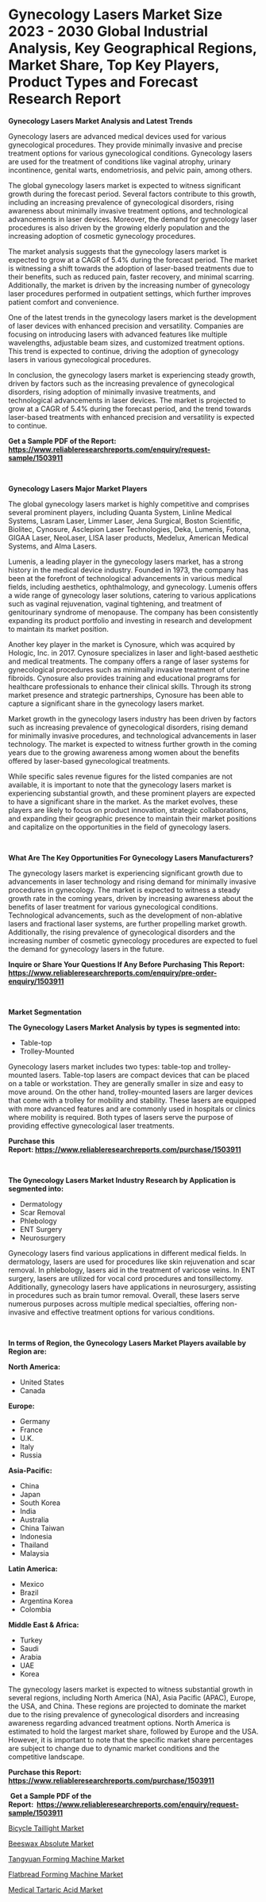 <p><h1>Gynecology Lasers Market Size 2023 - 2030 Global Industrial Analysis, Key Geographical Regions, Market Share, Top Key Players, Product Types and Forecast Research Report</h1></p><p><strong>Gynecology Lasers Market Analysis and Latest Trends</strong></p>
<p><p>Gynecology lasers are advanced medical devices used for various gynecological procedures. They provide minimally invasive and precise treatment options for various gynecological conditions. Gynecology lasers are used for the treatment of conditions like vaginal atrophy, urinary incontinence, genital warts, endometriosis, and pelvic pain, among others.</p><p>The global gynecology lasers market is expected to witness significant growth during the forecast period. Several factors contribute to this growth, including an increasing prevalence of gynecological disorders, rising awareness about minimally invasive treatment options, and technological advancements in laser devices. Moreover, the demand for gynecology laser procedures is also driven by the growing elderly population and the increasing adoption of cosmetic gynecology procedures.</p><p>The market analysis suggests that the gynecology lasers market is expected to grow at a CAGR of 5.4% during the forecast period. The market is witnessing a shift towards the adoption of laser-based treatments due to their benefits, such as reduced pain, faster recovery, and minimal scarring. Additionally, the market is driven by the increasing number of gynecology laser procedures performed in outpatient settings, which further improves patient comfort and convenience.</p><p>One of the latest trends in the gynecology lasers market is the development of laser devices with enhanced precision and versatility. Companies are focusing on introducing lasers with advanced features like multiple wavelengths, adjustable beam sizes, and customized treatment options. This trend is expected to continue, driving the adoption of gynecology lasers in various gynecological procedures.</p><p>In conclusion, the gynecology lasers market is experiencing steady growth, driven by factors such as the increasing prevalence of gynecological disorders, rising adoption of minimally invasive treatments, and technological advancements in laser devices. The market is projected to grow at a CAGR of 5.4% during the forecast period, and the trend towards laser-based treatments with enhanced precision and versatility is expected to continue.</p></p>
<p><strong>Get a Sample PDF of the Report:&nbsp; <a href="https://www.reliableresearchreports.com/enquiry/request-sample/1503911">https://www.reliableresearchreports.com/enquiry/request-sample/1503911</a></strong></p>
<p>&nbsp;</p>
<p><strong>Gynecology Lasers Major Market Players</strong></p>
<p><p>The global gynecology lasers market is highly competitive and comprises several prominent players, including Quanta System, Linline Medical Systems, Lasram Laser, Limmer Laser, Jena Surgical, Boston Scientific, Biolitec, Cynosure, Asclepion Laser Technologies, Deka, Lumenis, Fotona, GIGAA Laser, NeoLaser, LISA laser products, Medelux, American Medical Systems, and Alma Lasers.</p><p>Lumenis, a leading player in the gynecology lasers market, has a strong history in the medical device industry. Founded in 1973, the company has been at the forefront of technological advancements in various medical fields, including aesthetics, ophthalmology, and gynecology. Lumenis offers a wide range of gynecology laser solutions, catering to various applications such as vaginal rejuvenation, vaginal tightening, and treatment of genitourinary syndrome of menopause. The company has been consistently expanding its product portfolio and investing in research and development to maintain its market position.</p><p>Another key player in the market is Cynosure, which was acquired by Hologic, Inc. in 2017. Cynosure specializes in laser and light-based aesthetic and medical treatments. The company offers a range of laser systems for gynecological procedures such as minimally invasive treatment of uterine fibroids. Cynosure also provides training and educational programs for healthcare professionals to enhance their clinical skills. Through its strong market presence and strategic partnerships, Cynosure has been able to capture a significant share in the gynecology lasers market.</p><p>Market growth in the gynecology lasers industry has been driven by factors such as increasing prevalence of gynecological disorders, rising demand for minimally invasive procedures, and technological advancements in laser technology. The market is expected to witness further growth in the coming years due to the growing awareness among women about the benefits offered by laser-based gynecological treatments.</p><p>While specific sales revenue figures for the listed companies are not available, it is important to note that the gynecology lasers market is experiencing substantial growth, and these prominent players are expected to have a significant share in the market. As the market evolves, these players are likely to focus on product innovation, strategic collaborations, and expanding their geographic presence to maintain their market positions and capitalize on the opportunities in the field of gynecology lasers.</p></p>
<p>&nbsp;</p>
<p><strong>What Are The Key Opportunities For Gynecology Lasers Manufacturers?</strong></p>
<p><p>The gynecology lasers market is experiencing significant growth due to advancements in laser technology and rising demand for minimally invasive procedures in gynecology. The market is expected to witness a steady growth rate in the coming years, driven by increasing awareness about the benefits of laser treatment for various gynecological conditions. Technological advancements, such as the development of non-ablative lasers and fractional laser systems, are further propelling market growth. Additionally, the rising prevalence of gynecological disorders and the increasing number of cosmetic gynecology procedures are expected to fuel the demand for gynecology lasers in the future.</p></p>
<p><strong>Inquire or Share Your Questions If Any Before Purchasing This Report: <a href="https://www.reliableresearchreports.com/enquiry/pre-order-enquiry/1503911">https://www.reliableresearchreports.com/enquiry/pre-order-enquiry/1503911</a></strong></p>
<p>&nbsp;</p>
<p><strong>Market Segmentation</strong></p>
<p><strong>The Gynecology Lasers Market Analysis by types is segmented into:</strong></p>
<p><ul><li>Table-top</li><li>Trolley-Mounted</li></ul></p>
<p><p>Gynecology lasers market includes two types: table-top and trolley-mounted lasers. Table-top lasers are compact devices that can be placed on a table or workstation. They are generally smaller in size and easy to move around. On the other hand, trolley-mounted lasers are larger devices that come with a trolley for mobility and stability. These lasers are equipped with more advanced features and are commonly used in hospitals or clinics where mobility is required. Both types of lasers serve the purpose of providing effective gynecological laser treatments.</p></p>
<p><strong>Purchase this Report:&nbsp;<a href="https://www.reliableresearchreports.com/purchase/1503911">https://www.reliableresearchreports.com/purchase/1503911</a></strong></p>
<p>&nbsp;</p>
<p><strong>The Gynecology Lasers Market Industry Research by Application is segmented into:</strong></p>
<p><ul><li>Dermatology</li><li>Scar Removal</li><li>Phlebology</li><li>ENT Surgery</li><li>Neurosurgery</li></ul></p>
<p><p>Gynecology lasers find various applications in different medical fields. In dermatology, lasers are used for procedures like skin rejuvenation and scar removal. In phlebology, lasers aid in the treatment of varicose veins. In ENT surgery, lasers are utilized for vocal cord procedures and tonsillectomy. Additionally, gynecology lasers have applications in neurosurgery, assisting in procedures such as brain tumor removal. Overall, these lasers serve numerous purposes across multiple medical specialties, offering non-invasive and effective treatment options for various conditions.</p></p>
<p>&nbsp;</p>
<p><strong>In terms of Region, the Gynecology Lasers Market Players available by Region are:</strong></p>
<p>
    <p> <strong> North America: </strong>
        <ul>
            <li>United States</li>
            <li>Canada</li>
        </ul>
        </p> 
    <p> <strong> Europe: </strong>
        <ul>
            <li>Germany</li>
            <li>France</li>
            <li>U.K.</li>
            <li>Italy</li>
            <li>Russia</li>
        </ul>
        </p> 
    <p> <strong> Asia-Pacific: </strong>
        <ul>
            <li>China</li>
            <li>Japan</li>
            <li>South Korea</li>
            <li>India</li>
            <li>Australia</li>
            <li>China Taiwan</li>
            <li>Indonesia</li>
            <li>Thailand</li>
            <li>Malaysia</li>
        </ul>
        </p> 
    <p> <strong> Latin America: </strong>
        <ul>
            <li>Mexico</li>
            <li>Brazil</li>
            <li>Argentina Korea</li>
            <li>Colombia</li>
        </ul>
        </p> 
    <p> <strong> Middle East & Africa: </strong>
        <ul>
            <li>Turkey</li>
            <li>Saudi</li>
            <li>Arabia</li>
            <li>UAE</li>
            <li>Korea</li>
        </ul>
    </p>
    </p>
<p><p>The gynecology lasers market is expected to witness substantial growth in several regions, including North America (NA), Asia Pacific (APAC), Europe, the USA, and China. These regions are projected to dominate the market due to the rising prevalence of gynecological disorders and increasing awareness regarding advanced treatment options. North America is estimated to hold the largest market share, followed by Europe and the USA. However, it is important to note that the specific market share percentages are subject to change due to dynamic market conditions and the competitive landscape.</p></p>
<p><strong>Purchase this Report: <a href="https://www.reliableresearchreports.com/purchase/1503911">https://www.reliableresearchreports.com/purchase/1503911</a></strong></p>
<p>&nbsp;<strong>Get a Sample PDF of the Report:&nbsp;&nbsp;<a href="https://www.reliableresearchreports.com/enquiry/request-sample/1503911">https://www.reliableresearchreports.com/enquiry/request-sample/1503911</a></strong></p>
<p><strong></strong></p>
<p><p><a href="https://medium.com/@reyeshowell655/bicycle-taillight-market-size-growth-forecast-2023-2030-8231167ac550">Bicycle Taillight Market</a></p><p><a href="https://medium.com/@samirmayert107/beeswax-absolute-market-size-growth-forecast-2023-2030-e63903003538">Beeswax Absolute Market</a></p><p><a href="https://github.com/sndrkn/Market-Research-Report-List-1/blob/main/tangyuan-forming-machine-market.md">Tangyuan Forming Machine Market</a></p><p><a href="https://github.com/amae102299/Market-Research-Report-List-1/blob/main/flatbread-forming-machine-market.md">Flatbread Forming Machine Market</a></p><p><a href="https://www.linkedin.com/pulse/medical-tartaric-acid-market-size-share-global-analysis/">Medical Tartaric Acid Market</a></p></p>